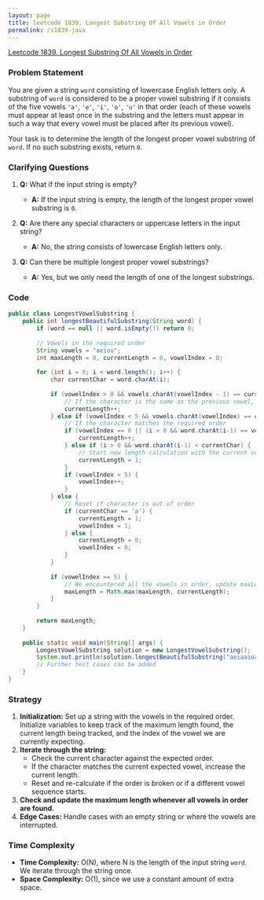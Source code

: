 ```yaml
---
layout: page
title: leetcode 1839. Longest Substring Of All Vowels in Order
permalink: /s1839-java
---
```

[Leetcode 1839. Longest Substring Of All Vowels in Order](https://algoadvance.github.io/algoadvance/l1839)
### Problem Statement

You are given a string `word` consisting of lowercase English letters only. A substring of `word` is considered to be a proper vowel substring if it consists of the five vowels `'a'`, `'e'`, `'i'`, `'o'`, `'u'` in that order (each of these vowels must appear at least once in the substring and the letters must appear in such a way that every vowel must be placed after its previous vowel).

Your task is to determine the length of the longest proper vowel substring of `word`. If no such substring exists, return `0`.

### Clarifying Questions

1. **Q:** What if the input string is empty?
   - **A:** If the input string is empty, the length of the longest proper vowel substring is `0`.

2. **Q:** Are there any special characters or uppercase letters in the input string?
   - **A:** No, the string consists of lowercase English letters only.

3. **Q:** Can there be multiple longest proper vowel substrings?
   - **A:** Yes, but we only need the length of one of the longest substrings.

### Code

```java
public class LongestVowelSubstring {
    public int longestBeautifulSubstring(String word) {
        if (word == null || word.isEmpty()) return 0;
        
        // Vowels in the required order
        String vowels = "aeiou";
        int maxLength = 0, currentLength = 0, vowelIndex = 0;
        
        for (int i = 0; i < word.length(); i++) {
            char currentChar = word.charAt(i);
            
            if (vowelIndex > 0 && vowels.charAt(vowelIndex - 1) == currentChar) {
                // If the character is the same as the previous vowel, just increase the length
                currentLength++;
            } else if (vowelIndex < 5 && vowels.charAt(vowelIndex) == currentChar) {
                // If the character matches the required order
                if (vowelIndex == 0 || (i > 0 && word.charAt(i-1) == vowels.charAt(vowelIndex - 1))) {
                    currentLength++;
                } else if (i > 0 && word.charAt(i-1) < currentChar) {
                    // Start new length calculation with the current vowel if in order
                    currentLength = 1;
                }
                if (vowelIndex < 5) {
                    vowelIndex++;
                }
            } else {
                // Reset if character is out of order
                if (currentChar == 'a') {
                    currentLength = 1;
                    vowelIndex = 1;
                } else {
                    currentLength = 0;
                    vowelIndex = 0;
                }
            }
            
            if (vowelIndex == 5) {
                // We encountered all the vowels in order, update maxLength
                maxLength = Math.max(maxLength, currentLength);
            }
        }
        
        return maxLength;
    }
    
    public static void main(String[] args) {
        LongestVowelSubstring solution = new LongestVowelSubstring();
        System.out.println(solution.longestBeautifulSubstring("aeiaaioaaaaeiiiiouuuooaauuaeiu"));  // Example test case
        // Further test cases can be added
    }
}
```

### Strategy

1. **Initialization:** Set up a string with the vowels in the required order. Initialize variables to keep track of the maximum length found, the current length being tracked, and the index of the vowel we are currently expecting.
2. **Iterate through the string:**
   - Check the current character against the expected order.
   - If the character matches the current expected vowel, increase the current length.
   - Reset and re-calculate if the order is broken or if a different vowel sequence starts.
3. **Check and update the maximum length whenever all vowels in order are found.**
4. **Edge Cases:** Handle cases with an empty string or where the vowels are interrupted.

### Time Complexity

- **Time Complexity:** O(N), where N is the length of the input string `word`. We iterate through the string once.
- **Space Complexity:** O(1), since we use a constant amount of extra space.